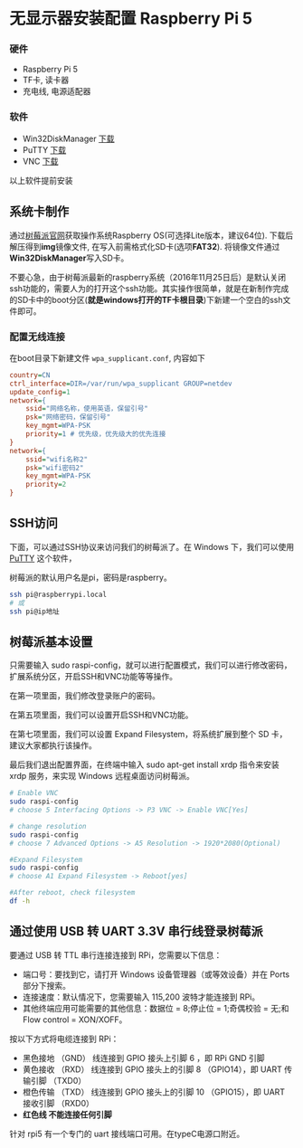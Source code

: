 # 无显示器安装配置 Raspberry Pi 5

### 硬件

- Raspberry Pi 5
- TF卡, 读卡器
- 充电线, 电源适配器

### 软件

- Win32DiskManager [下载](https://link.zhihu.com/?target=https%3A//sourceforge.net/projects/win32diskimager/)
-  PuTTY [下载](https://link.zhihu.com/?target=https%3A//www.putty.org/)
-  VNC [下载](https://link.zhihu.com/?target=https%3A//www.realvnc.com/en/connect/download/viewer/windows/)

 以上软件提前安装



## 系统卡制作

通过[树莓派官网](https://link.zhihu.com/?target=https%3A//www.raspberrypi.org/software/operating-systems/)获取操作系统Raspberry OS(可选择Lite版本，建议64位). 下载后解压得到**img**镜像文件, 在写入前需格式化SD卡(选项**FAT32**). 将镜像文件通过**Win32DiskManager**写入SD卡。

不要心急，由于树莓派最新的raspberry系统（2016年11月25日后）是默认关闭ssh功能的，需要人为的打开这个ssh功能。其实操作很简单，就是在新制作完成的SD卡中的boot分区(**就是windows打开的TF卡根目录**)下新建一个空白的ssh文件即可。

### 配置无线连接

在boot目录下新建文件 `wpa_supplicant.conf`, 内容如下

```ini
country=CN
ctrl_interface=DIR=/var/run/wpa_supplicant GROUP=netdev
update_config=1
network={
    ssid="网络名称，使用英语，保留引号"
    psk="网络密码，保留引号"
    key_mgmt=WPA-PSK
    priority=1 # 优先级，优先级大的优先连接
}
network={
    ssid="wifi名称2"
    psk="wifi密码2"
    key_mgmt=WPA-PSK
    priority=2 
}
```

## SSH访问

下面，可以通过SSH协议来访问我们的树莓派了。在 Windows 下，我们可以使用 [PuTTY](https://link.zhihu.com/?target=https%3A//www.putty.org/) 这个软件，

树莓派的默认用户名是pi，密码是raspberry。

```bash
ssh pi@raspberrypi.local
# 或
ssh pi@ip地址
```



## 树莓派基本设置

只需要输入 sudo raspi-config，就可以进行配置模式，我们可以进行修改密码，扩展系统分区，开启SSH和VNC功能等等操作。

在第一项<Change User Password>里面，我们修改登录账户的密码。

在第五项<Interfacing Options>里面，我们可以设置开启SSH和VNC功能。

在第七项<Advanced Options>里面，我们可以设置 Expand Filesystem，将系统扩展到整个 SD 卡，建议大家都执行该操作。

最后我们退出配置界面，在终端中输入 sudo apt-get install xrdp 指令来安装 xrdp 服务，来实现 Windows 远程桌面访问树莓派。

```bash
# Enable VNC
sudo raspi-config
# choose 5 Interfacing Options -> P3 VNC -> Enable VNC[Yes]

# change resolution
sudo raspi-config
# choose 7 Advanced Options -> A5 Resolution -> 1920*2080(Optional)

#Expand Filesystem
sudo raspi-config 
# choose A1 Expand Filesystem -> Reboot[yes]

#After reboot, check filesystem
df -h
```

## 通过使用 USB 转 UART 3.3V 串行线登录树莓派

要通过 USB 转 TTL 串行连接连接到 RPi，您需要以下信息：

- 端口号：要找到它，请打开 Windows 设备管理器（或等效设备）并在 Ports 部分下搜索。
- 连接速度：默认情况下，您需要输入 115,200 波特才能连接到 RPi。
- 其他终端应用可能需要的其他信息：数据位 = 8;停止位 = 1;奇偶校验 = 无;和 Flow control = XON/XOFF。



按以下方式将电缆连接到 RPi：

- 黑色接地 （GND） 线连接到 GPIO 接头上引脚 6 ，即 RPi GND 引脚
- 黄色接收 （RXD） 线连接到 GPIO 接头上的引脚 8 （GPIO14），即 UART 传输引脚 （TXD0）
- 橙色传输 （TXD） 线连接到 GPIO 接头上的引脚 10 （GPIO15），即 UART 接收引脚 （RXD0）
- **红色线 不能连接任何引脚**



针对 rpi5 有一个专门的 uart 接线端口可用。在typeC电源口附近。
